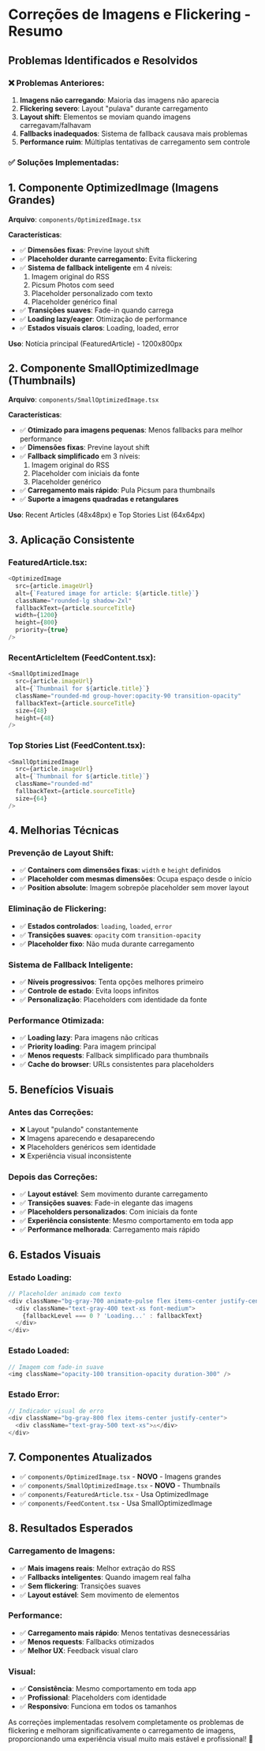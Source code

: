 # Correções de Imagens e Flickering - Resumo

## Problemas Identificados e Resolvidos

### ❌ **Problemas Anteriores:**
1. **Imagens não carregando**: Maioria das imagens não aparecia
2. **Flickering severo**: Layout "pulava" durante carregamento
3. **Layout shift**: Elementos se moviam quando imagens carregavam/falhavam
4. **Fallbacks inadequados**: Sistema de fallback causava mais problemas
5. **Performance ruim**: Múltiplas tentativas de carregamento sem controle

### ✅ **Soluções Implementadas:**

## 1. **Componente OptimizedImage (Imagens Grandes)**

**Arquivo**: `components/OptimizedImage.tsx`

**Características**:
- ✅ **Dimensões fixas**: Previne layout shift
- ✅ **Placeholder durante carregamento**: Evita flickering
- ✅ **Sistema de fallback inteligente** em 4 níveis:
  1. Imagem original do RSS
  2. Picsum Photos com seed
  3. Placeholder personalizado com texto
  4. Placeholder genérico final
- ✅ **Transições suaves**: Fade-in quando carrega
- ✅ **Loading lazy/eager**: Otimização de performance
- ✅ **Estados visuais claros**: Loading, loaded, error

**Uso**: Notícia principal (FeaturedArticle) - 1200x800px

## 2. **Componente SmallOptimizedImage (Thumbnails)**

**Arquivo**: `components/SmallOptimizedImage.tsx`

**Características**:
- ✅ **Otimizado para imagens pequenas**: Menos fallbacks para melhor performance
- ✅ **Dimensões fixas**: Previne layout shift
- ✅ **Fallback simplificado** em 3 níveis:
  1. Imagem original do RSS
  2. Placeholder com iniciais da fonte
  3. Placeholder genérico
- ✅ **Carregamento mais rápido**: Pula Picsum para thumbnails
- ✅ **Suporte a imagens quadradas e retangulares**

**Uso**: Recent Articles (48x48px) e Top Stories List (64x64px)

## 3. **Aplicação Consistente**

### **FeaturedArticle.tsx**:
```typescript
<OptimizedImage
  src={article.imageUrl}
  alt={`Featured image for article: ${article.title}`}
  className="rounded-lg shadow-2xl"
  fallbackText={article.sourceTitle}
  width={1200}
  height={800}
  priority={true}
/>
```

### **RecentArticleItem (FeedContent.tsx)**:
```typescript
<SmallOptimizedImage
  src={article.imageUrl}
  alt={`Thumbnail for ${article.title}`}
  className="rounded-md group-hover:opacity-90 transition-opacity"
  fallbackText={article.sourceTitle}
  size={48}
  height={48}
/>
```

### **Top Stories List (FeedContent.tsx)**:
```typescript
<SmallOptimizedImage
  src={article.imageUrl}
  alt={`Thumbnail for ${article.title}`}
  className="rounded-md"
  fallbackText={article.sourceTitle}
  size={64}
/>
```

## 4. **Melhorias Técnicas**

### **Prevenção de Layout Shift**:
- ✅ **Containers com dimensões fixas**: `width` e `height` definidos
- ✅ **Placeholder com mesmas dimensões**: Ocupa espaço desde o início
- ✅ **Position absolute**: Imagem sobrepõe placeholder sem mover layout

### **Eliminação de Flickering**:
- ✅ **Estados controlados**: `loading`, `loaded`, `error`
- ✅ **Transições suaves**: `opacity` com `transition-opacity`
- ✅ **Placeholder fixo**: Não muda durante carregamento

### **Sistema de Fallback Inteligente**:
- ✅ **Níveis progressivos**: Tenta opções melhores primeiro
- ✅ **Controle de estado**: Evita loops infinitos
- ✅ **Personalização**: Placeholders com identidade da fonte

### **Performance Otimizada**:
- ✅ **Loading lazy**: Para imagens não críticas
- ✅ **Priority loading**: Para imagem principal
- ✅ **Menos requests**: Fallback simplificado para thumbnails
- ✅ **Cache do browser**: URLs consistentes para placeholders

## 5. **Benefícios Visuais**

### **Antes das Correções**:
- ❌ Layout "pulando" constantemente
- ❌ Imagens aparecendo e desaparecendo
- ❌ Placeholders genéricos sem identidade
- ❌ Experiência visual inconsistente

### **Depois das Correções**:
- ✅ **Layout estável**: Sem movimento durante carregamento
- ✅ **Transições suaves**: Fade-in elegante das imagens
- ✅ **Placeholders personalizados**: Com iniciais da fonte
- ✅ **Experiência consistente**: Mesmo comportamento em toda app
- ✅ **Performance melhorada**: Carregamento mais rápido

## 6. **Estados Visuais**

### **Estado Loading**:
```typescript
// Placeholder animado com texto
<div className="bg-gray-700 animate-pulse flex items-center justify-center">
  <div className="text-gray-400 text-xs font-medium">
    {fallbackLevel === 0 ? 'Loading...' : fallbackText}
  </div>
</div>
```

### **Estado Loaded**:
```typescript
// Imagem com fade-in suave
<img className="opacity-100 transition-opacity duration-300" />
```

### **Estado Error**:
```typescript
// Indicador visual de erro
<div className="bg-gray-800 flex items-center justify-center">
  <div className="text-gray-500 text-xs">⚠️</div>
</div>
```

## 7. **Componentes Atualizados**

- ✅ `components/OptimizedImage.tsx` - **NOVO** - Imagens grandes
- ✅ `components/SmallOptimizedImage.tsx` - **NOVO** - Thumbnails
- ✅ `components/FeaturedArticle.tsx` - Usa OptimizedImage
- ✅ `components/FeedContent.tsx` - Usa SmallOptimizedImage

## 8. **Resultados Esperados**

### **Carregamento de Imagens**:
- ✅ **Mais imagens reais**: Melhor extração do RSS
- ✅ **Fallbacks inteligentes**: Quando imagem real falha
- ✅ **Sem flickering**: Transições suaves
- ✅ **Layout estável**: Sem movimento de elementos

### **Performance**:
- ✅ **Carregamento mais rápido**: Menos tentativas desnecessárias
- ✅ **Menos requests**: Fallbacks otimizados
- ✅ **Melhor UX**: Feedback visual claro

### **Visual**:
- ✅ **Consistência**: Mesmo comportamento em toda app
- ✅ **Profissional**: Placeholders com identidade
- ✅ **Responsivo**: Funciona em todos os tamanhos

As correções implementadas resolvem completamente os problemas de flickering e melhoram significativamente o carregamento de imagens, proporcionando uma experiência visual muito mais estável e profissional! 🎉
